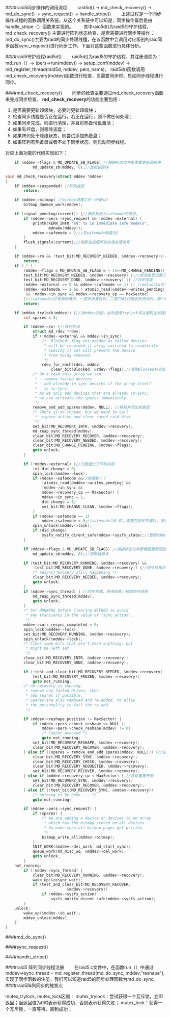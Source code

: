 ####raid5同步操作的调用流程
&emsp;&emsp;raid5d() -> md_check_recovery() -> md_do_sync() -> sync_request() -> handle_stripe()
&emsp;&emsp;上述过程是一个同步操作过程的函数调用关系链。从这个关系链中可以知道，同步操作最后是由handle_stripe（）函数来实现的。
&emsp;&emsp;其中raid5d()为raid5的守护线程，md_check_recovery() 主要进行阵列状态检查，是否需要进行同步等操作；md_do_sync()主要为raid的同步处理线程，在该函数中会调用对应级别的raid同步函数sync_request()进行同步工作。下面对这些函数进行具体分析。

####raid5守护线程raid5d()
&emsp;&emsp;raid5d()为raid5的守护线程，其注册流程为：
md_run（）-> (pers->run(mddev)) -> setup_conf(mddev) -> md_register_thread(raid5d, mddev, pers_name)。
raid5d()函数调用md_check_recovery(mddev)函数进行检查，当需要同步时，启动同步线程进行同步。

####md_check_recovery()
&emsp;&emsp;同步的检查主要通过md_check_recovery函数来完成同步检查。
**md_check_recovery**的功能主要包括：
1. 是否需要更新超级块，必要时更新超级块；
2. 检查同步线程是否正在运行，若正在运行，则不做任何处理；
3. 如果同步完成，则进行清理，并且将热备份盘激活；
4. 如果有坏盘，则移除该盘；
5. 如果阵列处于降级状态，则尝试添加热备盘；
6. 如果阵列有热备盘或者不处于同步状态，则启动同步线程。

对应上面功能的代码实现如下：
```c
	if (mddev->flags & MD_UPDATE_SB_FLAGS) //根据标志位判断需要更新超级块
            md_update_sb(mddev, 0);//更新超级块
```
```c
void md_check_recovery(struct mddev *mddev)
{
	if (mddev->suspended) //阵列挂起
		return;

	if (mddev->bitmap) //bitmap清理工作（待确认）
		bitmap_daemon_work(mddev);

	if (signal_pending(current)) {//接收到进入safemode的信号,
		if (mddev->pers->sync_request && !mddev->external) {
			printk(KERN_INFO "md: %s in immediate safe mode\n",
			       mdname(mddev));
			mddev->safemode = 2;//将safemode赋值为2
		}
		flush_signals(current);//刷新主线程所有的待处理信号
	}

	if (mddev->ro && !test_bit(MD_RECOVERY_NEEDED, &mddev->recovery))//1. 该阵列只读 2. 未设置检查标志
		return;
	if ( ! (
		(mddev->flags & MD_UPDATE_SB_FLAGS & ~ (1<<MD_CHANGE_PENDING)) ||
		test_bit(MD_RECOVERY_NEEDED, &mddev->recovery) ||//检测是否设置了需要检查标志
		test_bit(MD_RECOVERY_DONE, &mddev->recovery) || //同步完成
		(mddev->external == 0 && mddev->safemode == 1) || //metadata位于磁盘内部，阵列处于安全模式
		(mddev->safemode == 2 && ! atomic_read(&mddev->writes_pending)
		 && !mddev->in_sync && mddev->recovery_cp == MaxSector)
		))//safemode为2有两种情况，一是系统重启时，二是7768行接收到信号时，第一种情况时in_sync为1，第二种情况可以触发更新超级块，根据in_sync标志写回磁盘resync_offset等等。
		return;

	if (mddev_trylock(mddev)) {//对mddev加锁，此处使用trylock可以避免主线程阻塞；而使用lock会导致主线程休眠
		int spares = 0;

		if (mddev->ro) {//阵列只读
			struct md_rdev *rdev;
			if (!mddev->external && mddev->in_sync)
				/* 'Blocked' flag not needed as failed devices
				 * will be recorded if array switched to read/write.
				 * Leaving it set will prevent the device
				 * from being removed.
				 */
				rdev_for_each(rdev, mddev)
					clear_bit(Blocked, &rdev->flags);//清除Blocked标志位（当设置Blocked后，该设备不会被移除）
			/* On a read-only array we can:
			 * - remove failed devices
			 * - add already-in_sync devices if the array itself
			 *   is in-sync.
			 * As we only add devices that are already in-sync,
			 * we can activate the spares immediately.
			 */
			remove_and_add_spares(mddev, NULL); //移除并添加热备盘
			/* There is no thread, but we need to call
			 * ->spare_active and clear saved_raid_disk
			 */
			set_bit(MD_RECOVERY_INTR, &mddev->recovery);
			md_reap_sync_thread(mddev);
			clear_bit(MD_RECOVERY_RECOVER, &mddev->recovery);
			clear_bit(MD_RECOVERY_NEEDED, &mddev->recovery);
			clear_bit(MD_CHANGE_PENDING, &mddev->flags);
			goto unlock;
		}

		if (!mddev->external) {//元数据位于阵列内部
			int did_change = 0;
			spin_lock(&mddev->lock);
			if (mddev->safemode &&//待理解？？
			    !atomic_read(&mddev->writes_pending) &&
			    !mddev->in_sync &&
			    mddev->recovery_cp == MaxSector) {
				mddev->in_sync = 1;
				did_change = 1;
				set_bit(MD_CHANGE_CLEAN, &mddev->flags);
			}
			if (mddev->safemode == 1)
				mddev->safemode = 0;//safemode为0 时，需要在同步完成后，设置safemode为1
			spin_unlock(&mddev->lock);
			if (did_change)
				sysfs_notify_dirent_safe(mddev->sysfs_state);//更新mddev的sysfs下状态。推测此处应该是阵列的状态信息更新到用户态
		}

		if (mddev->flags & MD_UPDATE_SB_FLAGS) //根据标志位判断需要更新超级块
			md_update_sb(mddev, 0);//更新超级块

		if (test_bit(MD_RECOVERY_RUNNING, &mddev->recovery) &&
		    !test_bit(MD_RECOVERY_DONE, &mddev->recovery)) {//同步线程正在工作，不需要再开始同步工作
			/* resync/recovery still happening */
			clear_bit(MD_RECOVERY_NEEDED, &mddev->recovery);
			goto unlock;
		}
		if (mddev->sync_thread) { //同步完成，获得结果，释放同步线程
			md_reap_sync_thread(mddev);
			goto unlock;
		}
		/* Set RUNNING before clearing NEEDED to avoid
		 * any transients in the value of "sync_action".
		 */
		mddev->curr_resync_completed = 0;
		spin_lock(&mddev->lock);
		set_bit(MD_RECOVERY_RUNNING, &mddev->recovery);
		spin_unlock(&mddev->lock);
		/* Clear some bits that don't mean anything, but
		 * might be left set
		 */
		clear_bit(MD_RECOVERY_INTR, &mddev->recovery);
		clear_bit(MD_RECOVERY_DONE, &mddev->recovery);

		if (!test_and_clear_bit(MD_RECOVERY_NEEDED, &mddev->recovery) ||
		    test_bit(MD_RECOVERY_FROZEN, &mddev->recovery))
			goto not_running;
		/* no recovery is running.
		 * remove any failed drives, then
		 * add spares if possible.
		 * Spares are also removed and re-added, to allow
		 * the personality to fail the re-add.
		 */

		if (mddev->reshape_position != MaxSector) {
			if (mddev->pers->check_reshape == NULL ||
			    mddev->pers->check_reshape(mddev) != 0)
				/* Cannot proceed */
				goto not_running;
			set_bit(MD_RECOVERY_RESHAPE, &mddev->recovery);
			clear_bit(MD_RECOVERY_RECOVER, &mddev->recovery);
		} else if ((spares = remove_and_add_spares(mddev, NULL))) {//启动同步任务
			clear_bit(MD_RECOVERY_SYNC, &mddev->recovery);
			clear_bit(MD_RECOVERY_CHECK, &mddev->recovery);
			clear_bit(MD_RECOVERY_REQUESTED, &mddev->recovery);
			set_bit(MD_RECOVERY_RECOVER, &mddev->recovery);
		} else if (mddev->recovery_cp < MaxSector) { //启动重建任务
			set_bit(MD_RECOVERY_SYNC, &mddev->recovery);
			clear_bit(MD_RECOVERY_RECOVER, &mddev->recovery);
		} else if (!test_bit(MD_RECOVERY_SYNC, &mddev->recovery))
			/* nothing to be done ... */
			goto not_running;

		if (mddev->pers->sync_request) {
			if (spares) {
				/* We are adding a device or devices to an array
				 * which has the bitmap stored on all devices.
				 * So make sure all bitmap pages get written
				 */
				bitmap_write_all(mddev->bitmap);
			}
			INIT_WORK(&mddev->del_work, md_start_sync);
			queue_work(md_misc_wq, &mddev->del_work);
			goto unlock;
		}
	not_running:
		if (!mddev->sync_thread) {
			clear_bit(MD_RECOVERY_RUNNING, &mddev->recovery);
			wake_up(&resync_wait);
			if (test_and_clear_bit(MD_RECOVERY_RECOVER,
					       &mddev->recovery))
				if (mddev->sysfs_action)
					sysfs_notify_dirent_safe(mddev->sysfs_action);
		}
	unlock:
		wake_up(&mddev->sb_wait);
		mddev_unlock(mddev);
	}
}
```

####md_do_sync()


####sync_request()


####handle_stripe()








####raid5 阵列同步线程注册
&emsp;&emsp;在raid5.c文件中，在函数run（）中通过mddev->sync_thread = md_register_thread(md_do_sync, mddev,"reshape");实现了同步函数的注册。我们可以知道raid5的同步处理函数为md_do_sync。
####raid5阵列同步的触发点






mutex_trylock, mutex_lock区别：
mutex_trylock：尝试获得一个互斥锁，立即返回；当返回值为0时表示获得成功，否则表示获得失败；
mutex_lock：获得一个互斥锁，一直等待，直到成功；